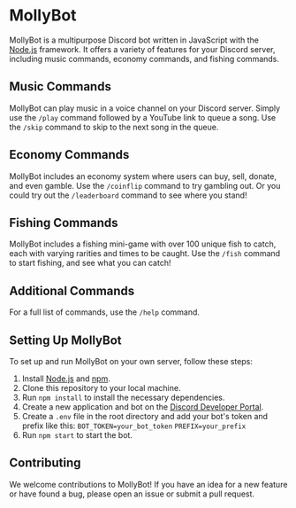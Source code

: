 # MollyBot

MollyBot is a multipurpose Discord bot written in JavaScript with the [Node.js](https://nodejs.org/) framework. It offers a variety of features for your Discord server, including music commands, economy commands, and fishing commands.

## Music Commands

MollyBot can play music in a voice channel on your Discord server. Simply use the `/play` command followed by a YouTube link to queue a song. Use the `/skip` command to skip to the next song in the queue.

## Economy Commands

MollyBot includes an economy system where users can buy, sell, donate, and even gamble. Use the `/coinflip` command to try gambling out. Or you could try out the `/leaderboard` command to see where you stand!

## Fishing Commands

MollyBot includes a fishing mini-game with over 100 unique fish to catch, each with varying rarities and times to be caught. Use the `/fish` command to start fishing, and see what you can catch!

## Additional Commands

For a full list of commands, use the `/help` command.

## Setting Up MollyBot

To set up and run MollyBot on your own server, follow these steps:

1. Install [Node.js](https://nodejs.org/) and [npm](https://www.npmjs.com/).
2. Clone this repository to your local machine.
3. Run `npm install` to install the necessary dependencies.
4. Create a new application and bot on the [Discord Developer Portal](https://discord.com/developers/applications).
5. Create a `.env` file in the root directory and add your bot's token and prefix like this:
`BOT_TOKEN=your_bot_token`
`PREFIX=your_prefix`
6. Run `npm start` to start the bot.

## Contributing

We welcome contributions to MollyBot! If you have an idea for a new feature or have found a bug, please open an issue or submit a pull request.
